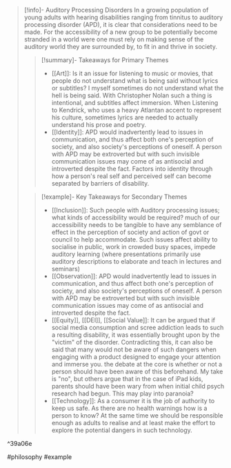 > [!info]- Auditory Processing Disorders
> In a growing population of young adults with hearing disabilities ranging from tinnitus to auditory processing disorder (APD), it is clear that considerations need to be made. For the accessibility of a new group to be potentially become stranded in a world were one must rely on making sense of the auditory world they are surrounded by, to fit in and thrive in society.
> > [!summary]- Takeaways for Primary Themes
> > - [[Art]]: Is it an issue for listening to music or movies, that people do not understand what is being said without lyrics or subtitles? I myself sometimes do not understand what the hell is being said. With Christopher Nolan such a thing is intentional, and subtitles affect immersion. When Listening to Kendrick, who uses a heavy Atlantan accent to represent his culture, sometimes lyrics are needed to actually understand his prose and poetry.
> > - [[Identity]]:  APD would inadvertently lead to issues in communication, and thus affect both one's perception of society, and also society's perceptions of oneself. A person with APD may be extroverted but with such invisible communication issues may come of as antisocial and introverted despite the fact. Factors into identity through how a person's real self and perceived self can become separated by barriers of disability.
>
> > [!example]- Key Takeaways for Secondary Themes
> > - [[Inclusion]]: Such people with Auditory processing issues; what kinds of accessibility would be required? much of our accessibility needs to be tangible to have any semblance of effect in the perception of society and action of govt or council to help accommodate. Such issues affect ability to socialise in public, work in crowded busy spaces, impede auditory learning (where presentations primarily use auditory descriptions to elaborate and teach in lectures and seminars)
> > - [[Observation]]:  APD would inadvertently lead to issues in communication, and thus affect both one's perception of society, and also society's perceptions of oneself. A person with APD may be extroverted but with such invisible communication issues may come of as antisocial and introverted despite the fact.
> > - [[Equity]], [[DEI]], [[Social Value]]: It can be argued that if social media consumption and scree addiction leads to such a resulting disability, it was essentially brought upon by the "victim" of the disorder. Contradicting this, it can also be said that many would not be aware of such dangers when engaging with a product designed to engage your attention and immerse you. the debate at the core is whether or not a person should have been aware of this beforehand. My take is "no", but others argue that in the case of iPad kids, parents should have been wary from when initial child psych research had begun. This may play into paranoia?
> > - [[Technology]]: As a consumer it is the job of authority to keep us safe. As there are no health warnings how is a person to know? At the same time we should be responsible enough as adults to realise and at least make the effort to explore the potential dangers in such technology.

^39a06e

#philosophy #example 
